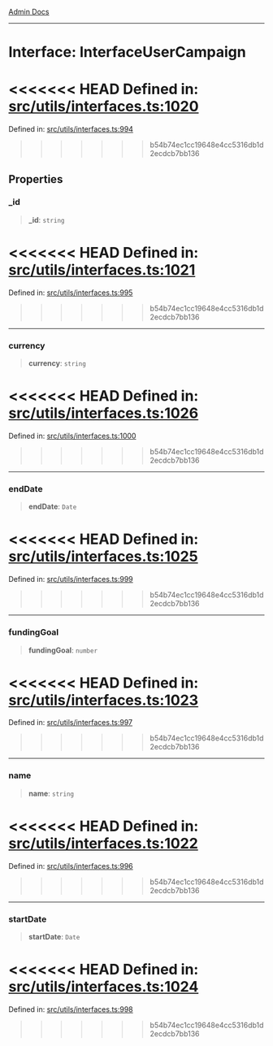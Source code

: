 [Admin Docs](/)

***

# Interface: InterfaceUserCampaign

<<<<<<< HEAD
Defined in: [src/utils/interfaces.ts:1020](https://github.com/PalisadoesFoundation/talawa-admin/blob/main/src/utils/interfaces.ts#L1020)
=======
Defined in: [src/utils/interfaces.ts:994](https://github.com/PalisadoesFoundation/talawa-admin/blob/main/src/utils/interfaces.ts#L994)
>>>>>>> b54b74ec1cc19648e4cc5316db1d2ecdcb7bb136

## Properties

### \_id

> **\_id**: `string`

<<<<<<< HEAD
Defined in: [src/utils/interfaces.ts:1021](https://github.com/PalisadoesFoundation/talawa-admin/blob/main/src/utils/interfaces.ts#L1021)
=======
Defined in: [src/utils/interfaces.ts:995](https://github.com/PalisadoesFoundation/talawa-admin/blob/main/src/utils/interfaces.ts#L995)
>>>>>>> b54b74ec1cc19648e4cc5316db1d2ecdcb7bb136

***

### currency

> **currency**: `string`

<<<<<<< HEAD
Defined in: [src/utils/interfaces.ts:1026](https://github.com/PalisadoesFoundation/talawa-admin/blob/main/src/utils/interfaces.ts#L1026)
=======
Defined in: [src/utils/interfaces.ts:1000](https://github.com/PalisadoesFoundation/talawa-admin/blob/main/src/utils/interfaces.ts#L1000)
>>>>>>> b54b74ec1cc19648e4cc5316db1d2ecdcb7bb136

***

### endDate

> **endDate**: `Date`

<<<<<<< HEAD
Defined in: [src/utils/interfaces.ts:1025](https://github.com/PalisadoesFoundation/talawa-admin/blob/main/src/utils/interfaces.ts#L1025)
=======
Defined in: [src/utils/interfaces.ts:999](https://github.com/PalisadoesFoundation/talawa-admin/blob/main/src/utils/interfaces.ts#L999)
>>>>>>> b54b74ec1cc19648e4cc5316db1d2ecdcb7bb136

***

### fundingGoal

> **fundingGoal**: `number`

<<<<<<< HEAD
Defined in: [src/utils/interfaces.ts:1023](https://github.com/PalisadoesFoundation/talawa-admin/blob/main/src/utils/interfaces.ts#L1023)
=======
Defined in: [src/utils/interfaces.ts:997](https://github.com/PalisadoesFoundation/talawa-admin/blob/main/src/utils/interfaces.ts#L997)
>>>>>>> b54b74ec1cc19648e4cc5316db1d2ecdcb7bb136

***

### name

> **name**: `string`

<<<<<<< HEAD
Defined in: [src/utils/interfaces.ts:1022](https://github.com/PalisadoesFoundation/talawa-admin/blob/main/src/utils/interfaces.ts#L1022)
=======
Defined in: [src/utils/interfaces.ts:996](https://github.com/PalisadoesFoundation/talawa-admin/blob/main/src/utils/interfaces.ts#L996)
>>>>>>> b54b74ec1cc19648e4cc5316db1d2ecdcb7bb136

***

### startDate

> **startDate**: `Date`

<<<<<<< HEAD
Defined in: [src/utils/interfaces.ts:1024](https://github.com/PalisadoesFoundation/talawa-admin/blob/main/src/utils/interfaces.ts#L1024)
=======
Defined in: [src/utils/interfaces.ts:998](https://github.com/PalisadoesFoundation/talawa-admin/blob/main/src/utils/interfaces.ts#L998)
>>>>>>> b54b74ec1cc19648e4cc5316db1d2ecdcb7bb136

